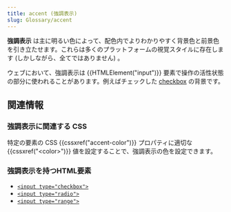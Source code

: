 ```yaml
---
title: accent (強調表示)
slug: Glossary/accent
---
```

**強調表示** は主に明るい色によって、配色内でよりわかりやすく背景色と前景色を引き立たせます。これらは多くのプラットフォームの視覚スタイルに存在します (しかしながら、全てではありません) 。

ウェブにおいて、強調表示は {{HTMLElement("input")}} 要素で操作の活性状態の部分に使われることがあります。例えばチェックした [checkbox](/ja/docs/Web/HTML/Element/input/checkbox) の背景です。

## 関連情報

### 強調表示に関連する CSS

特定の要素の CSS {{cssxref("accent-color")}} プロパティに適切な {{cssxref("&lt;color&gt;")}} 値を設定することで、強調表示の色を設定できます。

### 強調表示を持つHTML要素

- [`<input type="checkbox">`](/ja/docs/Web/HTML/Element/input/checkbox)
- [`<input type="radio">`](/ja/docs/Web/HTML/Element/input/radio)
- [`<input type="range">`](/ja/docs/Web/HTML/Element/input/range)
